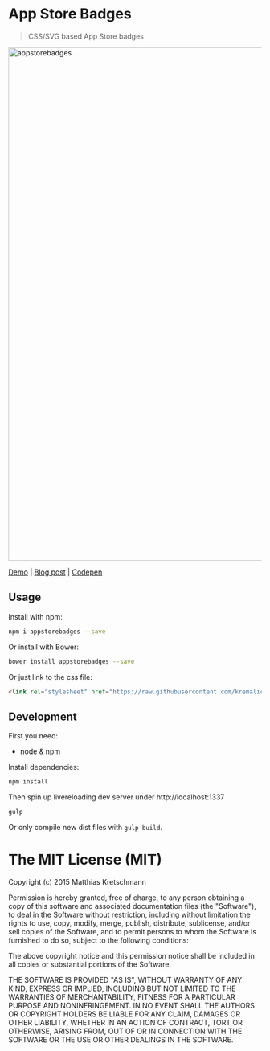 # App Store Badges

> CSS/SVG based App Store badges

<a href="https://kremalicious.com/css-app-store-badges/">
<img width="1022" alt="appstorebadges" src="https://cloud.githubusercontent.com/assets/90316/9833788/eee686ae-59a5-11e5-8457-feb08f0bf3cc.png">
</a>

[Demo](http://lab.kremalicious.com/appstorebadges/) | [Blog post](https://kremalicious.com/css-app-store-badges/) | [Codepen](http://codepen.io/kremalicious/details/EVVraP/)


## Usage

Install with npm:

```bash
npm i appstorebadges --save
```

Or install with Bower:

```bash
bower install appstorebadges --save
```

Or just link to the css file:

```html
<link rel="stylesheet" href="https://raw.githubusercontent.com/kremalicious/appstorebadges/master/dist/appstorebadges.min.css">
```


## Development

First you need:

- node & npm

Install dependencies:

```bash
npm install
```

Then spin up livereloading dev server under http://localhost:1337

```bash
gulp
```

Or only compile new dist files with `gulp build`.


# The MIT License (MIT)

Copyright (c) 2015 Matthias Kretschmann

Permission is hereby granted, free of charge, to any person obtaining a copy
of this software and associated documentation files (the "Software"), to deal
in the Software without restriction, including without limitation the rights
to use, copy, modify, merge, publish, distribute, sublicense, and/or sell
copies of the Software, and to permit persons to whom the Software is
furnished to do so, subject to the following conditions:

The above copyright notice and this permission notice shall be included in
all copies or substantial portions of the Software.

THE SOFTWARE IS PROVIDED "AS IS", WITHOUT WARRANTY OF ANY KIND, EXPRESS OR
IMPLIED, INCLUDING BUT NOT LIMITED TO THE WARRANTIES OF MERCHANTABILITY,
FITNESS FOR A PARTICULAR PURPOSE AND NONINFRINGEMENT. IN NO EVENT SHALL THE
AUTHORS OR COPYRIGHT HOLDERS BE LIABLE FOR ANY CLAIM, DAMAGES OR OTHER
LIABILITY, WHETHER IN AN ACTION OF CONTRACT, TORT OR OTHERWISE, ARISING FROM,
OUT OF OR IN CONNECTION WITH THE SOFTWARE OR THE USE OR OTHER DEALINGS IN
THE SOFTWARE.
